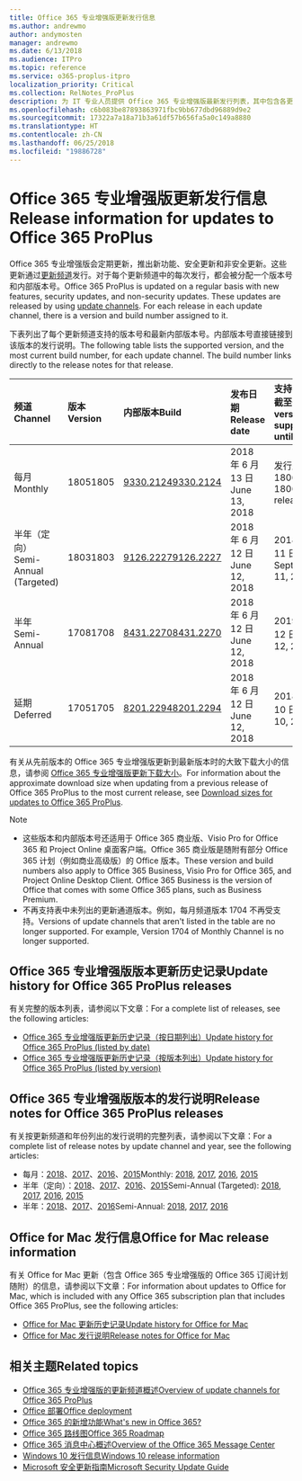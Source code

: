 ```yaml
---
title: Office 365 专业增强版更新发行信息
ms.author: andrewmo
author: andymosten
manager: andrewmo
ms.date: 6/13/2018
ms.audience: ITPro
ms.topic: reference
ms.service: o365-proplus-itpro
localization_priority: Critical
ms.collection: RelNotes_ProPlus
description: 为 IT 专业人员提供 Office 365 专业增强版最新发行列表，其中包含各更新频道和发行说明链接以及更新历史记录
ms.openlocfilehash: c6b083be87893863971fbc9bb677dbd96889d9e2
ms.sourcegitcommit: 17322a7a18a71b3a61df57b656fa5a0c149a8880
ms.translationtype: HT
ms.contentlocale: zh-CN
ms.lasthandoff: 06/25/2018
ms.locfileid: "19886728"
---
```

# <a name="release-information-for-updates-to-office-365-proplus"></a><span data-ttu-id="74841-103">Office 365 专业增强版更新发行信息</span><span class="sxs-lookup"><span data-stu-id="74841-103">Release information for updates to Office 365 ProPlus</span></span>

<span data-ttu-id="74841-p101">Office 365 专业增强版会定期更新，推出新功能、安全更新和非安全更新。这些更新通过[更新频道](https://docs.microsoft.com/deployoffice/overview-of-update-channels-for-office-365-proplus)发行。对于每个更新频道中的每次发行，都会被分配一个版本号和内部版本号。</span><span class="sxs-lookup"><span data-stu-id="74841-p101">Office 365 ProPlus is updated on a regular basis with new features, security updates, and non-security updates. These updates are released by using [update channels](https://docs.microsoft.com/deployoffice/overview-of-update-channels-for-office-365-proplus). For each release in each update channel, there is a version and build number assigned to it.</span></span> 

<span data-ttu-id="74841-p102">下表列出了每个更新频道支持的版本号和最新内部版本号。内部版本号直接链接到该版本的发行说明。</span><span class="sxs-lookup"><span data-stu-id="74841-p102">The following table lists the supported version, and the most current build number, for each update channel. The build number links directly to the release notes for that release.</span></span> 

  
|<span data-ttu-id="74841-109">**频道**</span><span class="sxs-lookup"><span data-stu-id="74841-109">**Channel**</span></span>|<span data-ttu-id="74841-110">**版本**</span><span class="sxs-lookup"><span data-stu-id="74841-110">**Version**</span></span>|<span data-ttu-id="74841-111">**内部版本**</span><span class="sxs-lookup"><span data-stu-id="74841-111">**Build**</span></span>|<span data-ttu-id="74841-112">**发布日期**</span><span class="sxs-lookup"><span data-stu-id="74841-112">**Release date**</span></span>|<span data-ttu-id="74841-113">**支持当前版本截至**</span><span class="sxs-lookup"><span data-stu-id="74841-113">**Current version supported until**</span></span>|
|:-----|:-----|:-----|:-----|:-----|
|<span data-ttu-id="74841-114">每月</span><span class="sxs-lookup"><span data-stu-id="74841-114">Monthly</span></span>  <br/> |<span data-ttu-id="74841-115">1805</span><span class="sxs-lookup"><span data-stu-id="74841-115">1805</span></span>  <br/> |[<span data-ttu-id="74841-116">9330.2124</span><span class="sxs-lookup"><span data-stu-id="74841-116">9330.2124</span></span>](monthly-channel-2018.md#version-1805-june-13)  <br/> | <span data-ttu-id="74841-117">2018 年 6 月 13 日</span><span class="sxs-lookup"><span data-stu-id="74841-117">June 13, 2018</span></span>  <br/> |<span data-ttu-id="74841-118">发行版本 1806</span><span class="sxs-lookup"><span data-stu-id="74841-118">Version 1806 is released</span></span> <br/>|
|<span data-ttu-id="74841-119">半年（定向）</span><span class="sxs-lookup"><span data-stu-id="74841-119">Semi-Annual (Targeted)</span></span>  <br/> |<span data-ttu-id="74841-120">1803</span><span class="sxs-lookup"><span data-stu-id="74841-120">1803</span></span>  <br/> |[<span data-ttu-id="74841-121">9126.2227</span><span class="sxs-lookup"><span data-stu-id="74841-121">9126.2227</span></span>](semi-annual-channel-targeted-2018.md#version-1803-june-12)  <br/> | <span data-ttu-id="74841-122">2018 年 6 月 12 日</span><span class="sxs-lookup"><span data-stu-id="74841-122">June 12, 2018</span></span>  <br/> |<span data-ttu-id="74841-123">2018 年 9 月 11 日</span><span class="sxs-lookup"><span data-stu-id="74841-123">September 11, 2018</span></span> <br/>|
|<span data-ttu-id="74841-124">半年</span><span class="sxs-lookup"><span data-stu-id="74841-124">Semi-Annual</span></span> <br/> |<span data-ttu-id="74841-125">1708</span><span class="sxs-lookup"><span data-stu-id="74841-125">1708</span></span>  <br/> | [<span data-ttu-id="74841-126">8431.2270</span><span class="sxs-lookup"><span data-stu-id="74841-126">8431.2270</span></span>](semi-annual-channel-2018.md#version-1708-june-12) <br/> |<span data-ttu-id="74841-127">2018 年 6 月 12 日</span><span class="sxs-lookup"><span data-stu-id="74841-127">June 12, 2018</span></span>  <br/> |<span data-ttu-id="74841-128">2019 年 3 月 12 日</span><span class="sxs-lookup"><span data-stu-id="74841-128">March 12, 2019</span></span> <br/>|
|<span data-ttu-id="74841-129">延期</span><span class="sxs-lookup"><span data-stu-id="74841-129">Deferred</span></span> <br/> |<span data-ttu-id="74841-130">1705</span><span class="sxs-lookup"><span data-stu-id="74841-130">1705</span></span>  <br/> |[<span data-ttu-id="74841-131">8201.2294</span><span class="sxs-lookup"><span data-stu-id="74841-131">8201.2294</span></span>](semi-annual-channel-2018.md#version-1705-june-12)  <br/> | <span data-ttu-id="74841-132">2018 年 6 月 12 日</span><span class="sxs-lookup"><span data-stu-id="74841-132">June 12, 2018</span></span>  <br/> |<span data-ttu-id="74841-133">2018 年 7 月 10 日</span><span class="sxs-lookup"><span data-stu-id="74841-133">July 10, 2018</span></span> <br/>|

<span data-ttu-id="74841-134">有关从先前版本的 Office 365 专业增强版更新到最新版本时的大致下载大小的信息，请参阅 [Office 365 专业增强版更新下载大小](download-sizes-office365-proplus-updates.md)。</span><span class="sxs-lookup"><span data-stu-id="74841-134">For information about the approximate download size when updating from a previous release of Office 365 ProPlus to the most current release, see [Download sizes for updates to Office 365 ProPlus](download-sizes-office365-proplus-updates.md).</span></span>

> [!NOTE]
> - <span data-ttu-id="74841-p103">这些版本和内部版本号还适用于 Office 365 商业版、Visio Pro for Office 365 和 Project Online 桌面客户端。Office 365 商业版是随附有部分 Office 365 计划（例如商业高级版）的 Office 版本。</span><span class="sxs-lookup"><span data-stu-id="74841-p103">These version and build numbers also apply to Office 365 Business, Visio Pro for Office 365, and Project Online Desktop Client. Office 365 Business is the version of Office that comes with some Office 365 plans, such as Business Premium.</span></span>
> - <span data-ttu-id="74841-p104">不再支持表中未列出的更新通道版本。例如，每月频道版本 1704 不再受支持。</span><span class="sxs-lookup"><span data-stu-id="74841-p104">Versions of update channels that aren't listed in the table are no longer supported. For example, Version 1704 of Monthly Channel is no longer supported.</span></span> 


## <a name="update-history-for-office-365-proplus-releases"></a><span data-ttu-id="74841-139">Office 365 专业增强版版本更新历史记录</span><span class="sxs-lookup"><span data-stu-id="74841-139">Update history for Office 365 ProPlus releases</span></span>

<span data-ttu-id="74841-140">有关完整的版本列表，请参阅以下文章：</span><span class="sxs-lookup"><span data-stu-id="74841-140">For a complete list of releases, see the following articles:</span></span>
 - [<span data-ttu-id="74841-141">Office 365 专业增强版更新历史记录（按日期列出）</span><span class="sxs-lookup"><span data-stu-id="74841-141">Update history for Office 365 ProPlus (listed by date)</span></span>](update-history-office365-proplus-by-date.md)
 - [<span data-ttu-id="74841-142">Office 365 专业增强版更新历史记录（按版本列出）</span><span class="sxs-lookup"><span data-stu-id="74841-142">Update history for Office 365 ProPlus (listed by version)</span></span>](update-history-office365-proplus-by-version.md)

## <a name="release-notes-for-office-365-proplus-releases"></a><span data-ttu-id="74841-143">Office 365 专业增强版版本的发行说明</span><span class="sxs-lookup"><span data-stu-id="74841-143">Release notes for Office 365 ProPlus releases</span></span>

<span data-ttu-id="74841-144">有关按更新频道和年份列出的发行说明的完整列表，请参阅以下文章：</span><span class="sxs-lookup"><span data-stu-id="74841-144">For a complete list of release notes by update channel and year, see the following articles:</span></span>
 - <span data-ttu-id="74841-145">每月：[2018](monthly-channel-2018.md)、[2017](monthly-channel-2017.md)、[2016](monthly-channel-2016.md)、[2015](monthly-channel-2015.md)</span><span class="sxs-lookup"><span data-stu-id="74841-145">Monthly: [2018](monthly-channel-2018.md), [2017](monthly-channel-2017.md), [2016](monthly-channel-2016.md), [2015](monthly-channel-2015.md)</span></span>
 - <span data-ttu-id="74841-146">半年（定向）：[2018](semi-annual-channel-targeted-2018.md)、[2017](semi-annual-channel-targeted-2017.md)、[2016](semi-annual-channel-targeted-2016.md)、[2015](semi-annual-channel-targeted-2015.md)</span><span class="sxs-lookup"><span data-stu-id="74841-146">Semi-Annual (Targeted): [2018](semi-annual-channel-targeted-2018.md), [2017](semi-annual-channel-targeted-2017.md), [2016](semi-annual-channel-targeted-2016.md), [2015](semi-annual-channel-targeted-2015.md)</span></span>
 - <span data-ttu-id="74841-147">半年：[2018](semi-annual-channel-2018.md)、[2017](semi-annual-channel-2017.md)、[2016](semi-annual-channel-2016.md)</span><span class="sxs-lookup"><span data-stu-id="74841-147">Semi-Annual: [2018](semi-annual-channel-2018.md), [2017](semi-annual-channel-2017.md), [2016](semi-annual-channel-2016.md)</span></span>

## <a name="office-for-mac-release-information"></a><span data-ttu-id="74841-148">Office for Mac 发行信息</span><span class="sxs-lookup"><span data-stu-id="74841-148">Office for Mac release information</span></span>

<span data-ttu-id="74841-149">有关 Office for Mac 更新（包含 Office 365 专业增强版的 Office 365 订阅计划随附）的信息，请参阅以下文章：</span><span class="sxs-lookup"><span data-stu-id="74841-149">For information about updates to Office for Mac, which is included with any Office 365 subscription plan that includes Office 365 ProPlus, see the following articles:</span></span>
 - [<span data-ttu-id="74841-150">Office for Mac 更新历史记录</span><span class="sxs-lookup"><span data-stu-id="74841-150">Update history for Office for Mac</span></span>](update-history-office-for-mac.md)
 - [<span data-ttu-id="74841-151">Office for Mac 发行说明</span><span class="sxs-lookup"><span data-stu-id="74841-151">Release notes for Office for Mac</span></span>](release-notes-office-for-mac.md)


## <a name="related-topics"></a><span data-ttu-id="74841-152">相关主题</span><span class="sxs-lookup"><span data-stu-id="74841-152">Related topics</span></span>

- [<span data-ttu-id="74841-153">Office 365 专业增强版的更新频道概述</span><span class="sxs-lookup"><span data-stu-id="74841-153">Overview of update channels for Office 365 ProPlus</span></span>](https://docs.microsoft.com/deployoffice/overview-of-update-channels-for-office-365-proplus)
- [<span data-ttu-id="74841-154">Office 部署</span><span class="sxs-lookup"><span data-stu-id="74841-154">Office deployment</span></span>](https://docs.microsoft.com/deployoffice/)
- [<span data-ttu-id="74841-155">Office 365 的新增功能</span><span class="sxs-lookup"><span data-stu-id="74841-155">What's new in Office 365?</span></span>](https://support.office.com/article/95c8d81d-08ba-42c1-914f-bca4603e1426)
- [<span data-ttu-id="74841-156">Office 365 路线图</span><span class="sxs-lookup"><span data-stu-id="74841-156">Office 365 Roadmap</span></span>](https://products.office.com/business/office-365-roadmap)
- [<span data-ttu-id="74841-157">Office 365 消息中心概述</span><span class="sxs-lookup"><span data-stu-id="74841-157">Overview of the Office 365 Message Center</span></span>](https://support.office.com/article/38fb3333-bfcc-4340-a37b-deda509c2093)
- [<span data-ttu-id="74841-158">Windows 10 发行信息</span><span class="sxs-lookup"><span data-stu-id="74841-158">Windows 10 release information</span></span>](https://www.microsoft.com/itpro/windows-10/release-information)
- [<span data-ttu-id="74841-159">Microsoft 安全更新指南</span><span class="sxs-lookup"><span data-stu-id="74841-159">Microsoft Security Update Guide</span></span>](https://portal.msrc.microsoft.com/)